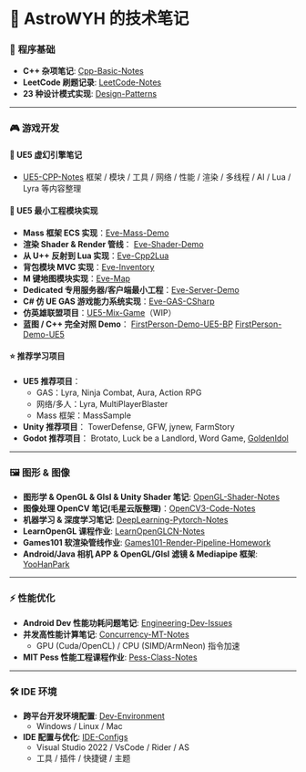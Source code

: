 # 🌌 AstroWYH 的技术笔记

### 📝 **程序基础**

- **C++ 杂项笔记**: [Cpp-Basic-Notes](https://github.com/AstroWYH/Cpp-Basic-Notes)
- **LeetCode 刷题记录**: [LeetCode-Notes](https://github.com/AstroWYH/LeetCode-Notes)
- **23 种设计模式实现**: [Design-Patterns](https://github.com/AstroWYH/Design-Patterns)

------

### 🎮 **游戏开发**

#### 📘 UE5 虚幻引擎笔记

- [UE5-CPP-Notes](https://github.com/AstroWYH/UE5-CPP-Notes/tree/main)
   框架 / 模块 / 工具 / 网络 / 性能 / 渲染 / 多线程 / AI / Lua / Lyra 等内容整理

#### 🧩 UE5 最小工程模块实现

- **Mass 框架 ECS 实现**：[Eve-Mass-Demo](https://github.com/AstroWYH/Eve-Mass-Demo)
- **渲染 Shader & Render 管线**：
   [Eve-Shader-Demo](https://github.com/AstroWYH/Eve-Shader-Demo)
- **从 U++ 反射到 Lua 实现**：[Eve-Cpp2Lua](https://github.com/AstroWYH/Eve-Cpp2Lua)
- **背包模块 MVC 实现**：[Eve-Inventory](https://github.com/AstroWYH/Eve-Inventory)
- **M 键地图模块实现**：[Eve-Map](https://github.com/AstroWYH/Eve-Map)
- **Dedicated 专用服务器/客户端最小工程**：[Eve-Server-Demo](https://github.com/AstroWYH/Eve-Server-Demo)
- **C# 仿 UE GAS 游戏能力系统实现**：[Eve-GAS-CSharp](https://github.com/AstroWYH/Eve-GAS-CSharp)
- **仿英雄联盟项目**：[UE5-Mix-Game](https://github.com/AstroWYH/UE5-Mix-Game)（WIP）
- **蓝图 / C++ 完全对照 Demo**：
   [FirstPerson-Demo-UE5-BP](https://github.com/AstroWYH/FirstPerson-Demo-UE5-BP)
   [FirstPerson-Demo-UE5](https://github.com/AstroWYH/FirstPerson-Demo-UE5)

#### ⭐ 推荐学习项目

- **UE5 推荐项目**：
  - GAS：Lyra, Ninja Combat, Aura, Action RPG
  - 网络/多人：Lyra, MultiPlayerBlaster
  - Mass 框架：MassSample
- **Unity 推荐项目**：
   TowerDefense, GFW, jynew, FarmStory
- **Godot 推荐项目**：
   Brotato, Luck be a Landlord, Word Game, [GoldenIdol](https://github.com/AstroWYH/goldenidol-dev)

------

### 🖼️ **图形 & 图像**

- **图形学 & OpenGL & Glsl & Unity Shader 笔记**: [OpenGL-Shader-Notes](https://github.com/AstroWYH/OpenGL-Shader-Notes)
- **图像处理 OpenCV 笔记(毛星云版整理)**：[OpenCV3-Code-Notes](https://github.com/AstroWYH/OpenCV3-Code-Notes)
- **机器学习 & 深度学习笔记**: [DeepLearning-Pytorch-Notes](https://github.com/AstroWYH/DeepLearning-Pytorch-Notes)
- **LearnOpenGL 课程作业**: [LearnOpenGLCN-Notes](https://github.com/AstroWYH/LearnOpenGLCN-Notes)
- **Games101 软渲染管线作业**: [Games101-Render-Pipeline-Homework](https://github.com/AstroWYH/Games101-Render-Pipeline-Homework)
- **Android/Java 相机 APP & OpenGL/Glsl 滤镜 & Mediapipe 框架**: [YooHanPark](https://github.com/AstroWYH/YooHanPark)

------

### ⚡ **性能优化**

- **Android Dev 性能功耗问题笔记**: [Engineering-Dev-Issues](https://github.com/AstroWYH/Engineering-Dev-Issues)
- **并发高性能计算笔记**: [Concurrency-MT-Notes](https://github.com/AstroWYH/Concurrency-MT-Notes)
  - GPU (Cuda/OpenCL) / CPU (SIMD/ArmNeon) 指令加速
- **MIT Pess 性能工程课程作业**: [Pess-Class-Notes](https://github.com/AstroWYH/Pess-Class-Notes)

------

### 🛠️ **IDE 环境**

- **跨平台开发环境配置**: [Dev-Environment](https://github.com/AstroWYH/Dev-Environment)
  - Windows / Linux / Mac
- **IDE 配置与优化**: [IDE-Configs](https://github.com/AstroWYH/IDE-Configs)
  - Visual Studio 2022 / VsCode / Rider / AS
  - 工具 / 插件 / 快捷键 / 主题
